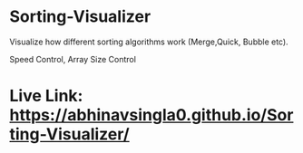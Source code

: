 # Sorting-Visualizer
Visualize how different sorting algorithms work (Merge,Quick, Bubble etc).

Speed Control, Array Size Control
# Live Link: https://abhinavsingla0.github.io/Sorting-Visualizer/
